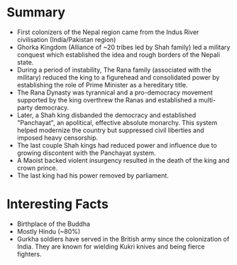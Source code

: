 # Summary

- First colonizers of the Nepal region came from the Indus River civilisation (India/Pakistan region)
- Ghorka Kingdom (Alliance of ~20 tribes led by Shah family) led a military conquest which established the idea and rough borders of the Nepali state.
- During a period of instability, The Rana family (associated with the military) reduced the king to a figurehead and consolidated power by establishing the role of Prime Minister as a hereditary title.
- The Rana Dynasty was tyrannical and a pro-democracy movement supported by the king overthrew the Ranas and established a multi-party democracy.
- Later, a Shah king disbanded the democracy and established "Panchayat", an apolitical, effective absolute monarchy. This system helped modernize the country but suppressed civil liberties and imposed heavy censorship.
- The last couple Shah kings had reduced power and influence due to growing discontent with the Panchayat system.
- A Maoist backed violent insurgency resulted in the death of the king and crown prince.
- The last king had his power removed by parliament.

# Interesting Facts

- Birthplace of the Buddha
- Mostly Hindu (~80%)
- Gurkha soldiers have served in the British army since the colonization of India. They are known for wielding Kukri knives and being fierce fighters.
